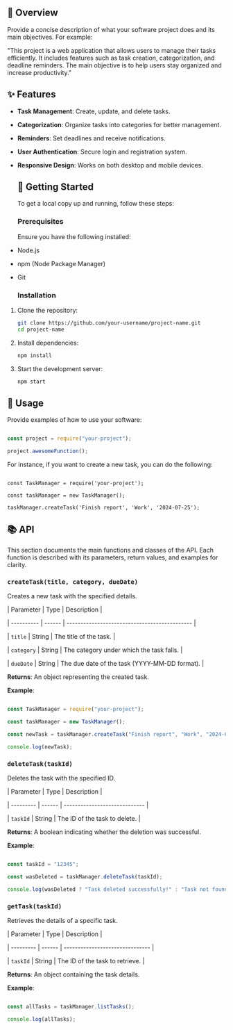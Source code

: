 ## 🎯 Overview

  Provide a concise description of what your software project does and its main objectives. For example:

  "This project is a web application that allows users to manage their tasks efficiently. It includes features such as task creation, categorization, and deadline reminders. The main objective is to help users stay organized and increase productivity."

 ## ✨ Features

- **Task Management**: Create, update, and delete tasks.
- **Categorization**: Organize tasks into categories for better management.
- **Reminders**: Set deadlines and receive notifications.
- **User Authentication**: Secure login and registration system.
- **Responsive Design**: Works on both desktop and mobile devices.

  ## 🚀 Getting Started

  To get a local copy up and running, follow these steps:

  ### Prerequisites

  Ensure you have the following installed:

- Node.js
- npm (Node Package Manager)
- Git

  ### Installation

1. Clone the repository:

   ```bash
   git clone https://github.com/your-username/project-name.git
   cd project-name
   ```
2. Install dependencies:

   ```bash
   npm install
   ```
3. Start the development server:

   ```bash
   npm start
   ```

  ## 📘 Usage

  Provide examples of how to use your software:

  ```javascript

  const project = require("your-project");

  project.awesomeFunction();

  ```

  For instance, if you want to create a new task, you can do the following:

  ```

  const TaskManager = require('your-project');

  const taskManager = new TaskManager();

  taskManager.createTask('Finish report', 'Work', '2024-07-25');

  ```

  ## 📚 API

  This section documents the main functions and classes of the API. Each function is described with its parameters, return values, and examples for clarity.

  ### `createTask(title, category, dueDate)`

  Creates a new task with the specified details.

  | Parameter  | Type   | Description                                   |

  | ---------- | ------ | --------------------------------------------- |

  | `title`    | String | The title of the task.                        |

  | `category` | String | The category under which the task falls.      |

  | `dueDate`  | String | The due date of the task (YYYY-MM-DD format). |

  **Returns**: An object representing the created task.

  **Example**:

  ```javascript

  const TaskManager = require("your-project");

  const taskManager = new TaskManager();

  const newTask = taskManager.createTask("Finish report", "Work", "2024-07-25");

  console.log(newTask);

  ```

  ### `deleteTask(taskId)`

  Deletes the task with the specified ID.

  | Parameter | Type   | Description                   |

  | --------- | ------ | ----------------------------- |

  | `taskId`  | String | The ID of the task to delete. |

  **Returns**: A boolean indicating whether the deletion was successful.

  **Example**:

  ```javascript

  const taskId = "12345";

  const wasDeleted = taskManager.deleteTask(taskId);

  console.log(wasDeleted ? "Task deleted successfully!" : "Task not found.");

  ```

  ### `getTask(taskId)`

  Retrieves the details of a specific task.

  | Parameter | Type   | Description                     |

  | --------- | ------ | ------------------------------- |

  | `taskId`  | String | The ID of the task to retrieve. |

  **Returns**: An object containing the task details.

  **Example**:

  ```javascript

  const allTasks = taskManager.listTasks();

  console.log(allTasks);

  ```